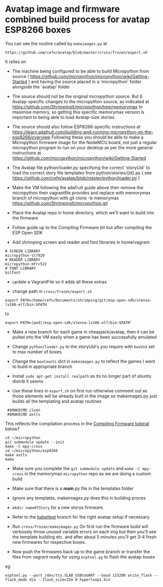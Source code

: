 # Avatap image and firmware combined build process for avatap ESP8266 boxes

You can see the routine called by `makeimages.py` at

`https://github.com/cefn/avatap/blob/master/cross/frozen/export.sh`

It relies on

 * The machine being configured to be able to build Micropython from source ( https://github.com/micropython/micropython/wiki/Getting-Started ) and having the source placed in a 'micropython' folder alongside the 'avatap' folder

 * The source should not be the original micropython source. But 6 Avatap-specific changes to the micropython source, as indicated at https://github.com/ShrimpingIt/micropython/tree/memorymax to maximise memory, so getting this specific memorymax version is important to being able to load Avatap-size stories. 

 * The source should also follow ESP8266-specific instructions at https://learn.adafruit.com/building-and-running-micropython-on-the-esp8266/overview Following these you should be able to make a Micropython firmware image for the NodeMCU board, not just a regular micropython program to run on your desktop as per the more general instructions at https://github.com/micropython/micropython/wiki/Getting-Started

 * The Avatap file python/loader.py specifying the correct 'storyUid' to load the correct story file templates from python/stories/{id}.py ( see https://github.com/cefn/avatap/blob/master/python/loader.py )

 * Make the VM following the adafruit guide above then remove the micropython their vagrantfile provides and replace with memorymax branch of micropython with git clone -b memorymax https://github.com/ShrimpingIt/micropython.git

 * Place the Avatap repo in home directory, which we'll want to build into the firmware

 * Follow guide up to the Compiling Firmware bit but after compiling the ESP Open SDK

 * Add shrimping screen and reader and font libraries in home/vagrant
```
# SCREEN LIBRARY
micropython-st7920
# READER LIBRARY
micropython-mfrc522
# FONT LIBRARY
bitfont
```
 * update a VagrantFile so it adds all these extras

 * change path in `cross/frozen/export.sh`

```
export PATH=/home/cefn/Documents/shrimping/git/esp-open-sdk/xtensa-lx106-elf/bin:$PATH
```
to 
```
export PATH=(pwd)/esp-open-sdk/xtensa-lx106-elf/bin:$PATH`
```

 * Make a new branch for each game in cheapjack/avatap, then it can be pulled into the VM easily when a game has been successfully emulated

 * Change `python/loader.py` to the storyUid's you require with `boxUid` set to max number of boxes.

 * Change the `boxCounts` dict in `makeimages.py` to reflect the games I want to build in appropriate branch

 * Install `sudo apt-get install realpath` as its no longer part of ubuntu distrib it seems

 * Use these lines in `export.sh` on first run otherwise comment out as those elements will be already built in the image so makeimages.py just builds all the templating and avatap routines
```
 #$MAKECMD clean
 #$MAKECMD axtls
```
This reflects the compilation process in the [Compiling Firmware tutorial](https://learn.adafruit.com/building-and-running-micropython-on-the-esp8266/build-firmware#compile-micropython-firmware) below?

```
cd ~/micropython
git submodule update --init
make -C mpy-cross
cd ~/micropython/esp8266
make axtls
make
```
 * Make sure you complete the `git submodule update` and `make -C mpy-cross` in the memorymax `micropython` repo as we are doing a custom build

 * Make sure that there is a __main__.py file in the templates folder

 * Ignore any templates, makeimages.py does this in building proces

 * `mkdir nameOfStory` for a new storys firmware.

 * Refer to the [babeltest](https://github.com/cheapjack/avatap/tree/babeltest) branch for the right avatap setup if necessary

 * Run `cross/frozen/makeimages.py` On first run the firmware build will verbosely throw unused variable errors on each img but then you'll see the template building etc. and after about 5 minutes you'll get 3-4 fresh new firmwares for respective boxes.

 * Now push the firmwares back up to the game branch or transfer the files from vagrant ready for using `esptool.py` to flash the avatap boxes

eg
```
esptool.py --port /dev/tty.SLAB_USBtoUART --baud 115200 write_flash --flash_mode dio --flash_size=32m 0 hyperloop1.bin
```
